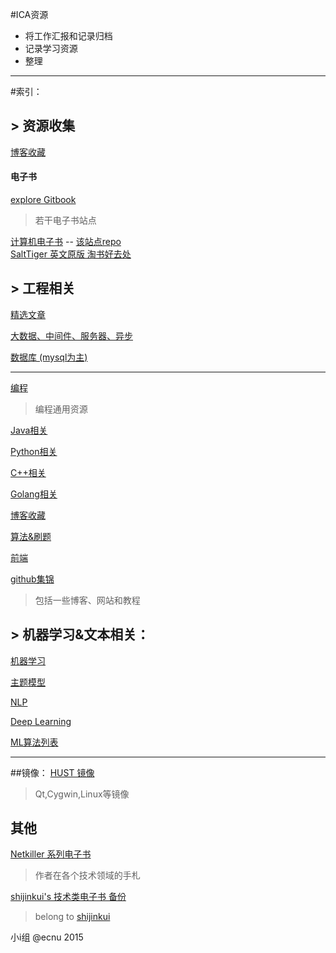 #ICA资源
* 将工作汇报和记录归档
* 记录学习资源
* 整理

----

#索引：

## > 资源收集

[博客收藏](https://github.com/zzzvvvxxxd/ICA_work/blob/master/JustBLOG.md)

#### 电子书

[explore Gitbook](https://www.gitbook.com/explore)

> 若干电子书站点    


[计算机电子书](http://it-ebooks.flygon.net/) -- [该站点repo](https://github.com/it-ebooks/it-ebooks-archive)  
[SaltTiger 英文原版  淘书好去处](http://www.salttiger.com/)  


## > 工程相关
[精选文章](https://github.com/zzzvvvxxxd/ICA_work/blob/master/%E6%96%87%E7%AB%A0.md)

[大数据、中间件、服务器、异步](https://github.com/zzzvvvxxxd/ICA_work/blob/master/Server_DistSys.md)

[数据库 (mysql为主)](https://github.com/zzzvvvxxxd/really_useful_mirror/blob/master/database.md)

----

[编程](https://github.com/zzzvvvxxxd/ICA_work/blob/master/program.md)
> 编程通用资源

[Java相关](https://github.com/zzzvvvxxxd/ICA_work/blob/master/java.md)

[Python相关](https://github.com/zzzvvvxxxd/ICA_work/blob/master/python.md)

[C++相关](https://github.com/zzzvvvxxxd/ICA_work/blob/master/cpp.md)

[Golang相关](https://github.com/zzzvvvxxxd/really_useful_mirror/blob/master/Golang.md)

[博客收藏](https://github.com/zzzvvvxxxd/ICA_work/blob/master/JustBLOG.md)

[算法&刷题](https://github.com/zzzvvvxxxd/ICA_work/blob/master/BasicAlgorithm.md)

[前端](https://github.com/zzzvvvxxxd/ICA_work/blob/master/%E5%89%8D%E7%AB%AF.md)

[github集锦](https://github.com/zzzvvvxxxd/ICA_work/blob/master/gitpro.md)
> 包括一些博客、网站和教程


## > 机器学习&文本相关：
[机器学习](https://github.com/zzzvvvxxxd/ICA_work/blob/master/ML.md)

[主题模型](https://github.com/zzzvvvxxxd/ICA_work/blob/master/TopicModel.md)

[NLP](https://github.com/zzzvvvxxxd/ICA_work/blob/master/NLP.md)

[Deep Learning](https://github.com/zzzvvvxxxd/ICA_work/blob/master/DL.md)

[ML算法列表](https://github.com/zzzvvvxxxd/ICA_work/blob/master/ML_%E7%AE%97%E6%B3%95%E5%88%97%E8%A1%A8.md)

----

##镜像：
[HUST 镜像](http://mirrors.hust.edu.cn/)
> Qt,Cygwin,Linux等镜像


## 其他
[Netkiller 系列电子书](http://netkiller.github.io/)  
> 作者在各个技术领域的手札  


[shijinkui's 技术类电子书 备份](https://github.com/shijinkui/techbooks)  
> belong to [shijinkui](https://github.com/shijinkui)


小i组  @ecnu 2015
